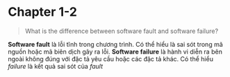 # Chapter 1-2

> What is the difference between software fault and software failure?

**Software fault** là lỗi tĩnh trong chương trình. Có thể hiểu là sai sót trong mã nguồn hoặc mã biên dịch gây ra lỗi.
**Software failure** là hành vi diễn ra bên ngoài không đúng với đặc tả yêu cầu hoặc các đặc tả khác. Có thể hiểu *failure* là kết quả sai sót của *fault*
